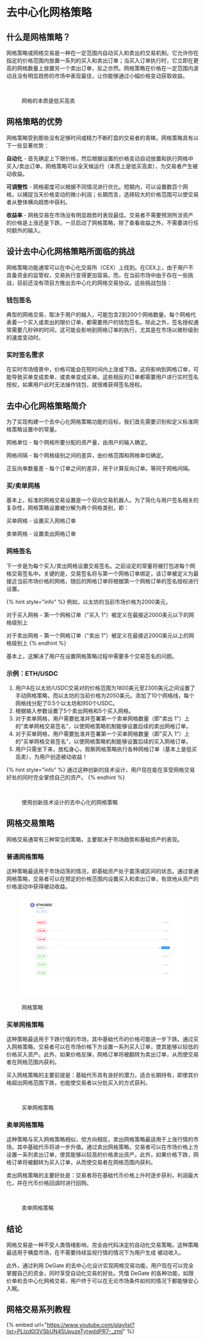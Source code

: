 # 去中心化网格策略

## 什么是网格策略？

网格策略或网格交易是一种在一定范围内自动买入和卖出的交易机制。它允许你在指定的价格范围内放置一系列的买入和卖出订单；当买入订单执行时，它立即在更高的网格数量上放置另一个卖出订单，反之亦然。网格策略在价格在一定范围内波动且没有明显趋势的市场中表现最佳，让你能够通过小幅价格变动获取收益。

<figure><img src="../.gitbook/assets/Grid-Trading-Long-CN-v1.gif" alt=""><figcaption><p>网格的本质是低买高卖</p></figcaption></figure>

## 网格策略的优势&#x20;

网格策略受到那些没有足够时间或精力不断盯盘的交易者的青睐。网格策略具有以下一些显著优势：

**自动化** - 首先确定上下限价格，然后根据设置的价格变动自动放置和执行网格中买入/卖出订单。网格策略可以全天候运行（本质上是低买高卖），为交易者产生被动收益。

**可调整性** - 网格密度可以根据不同情况进行优化。短期内，可以设置数百个网格，以捕捉当天价格变动的微小利润；长期而言，选择较大的价格范围可以使交易者从整体横向趋势中获利。

**收益率** - 网格交易在市场没有明显趋势时表现最佳。交易者不需要预测所涉资产的价格是上涨还是下跌，一旦启动了网格策略，除了查看收益之外，不需要进行任何额外的输入。

## 设计去中心化网格策略所面临的挑战

网格策略功能通常可以在中心化交易所（CEX）上找到。在CEX上，由于用户不具备资金的监管权，交易执行变得更加容易。而，在当前市场中由于存在一些挑战，目前还没有项目方推出去中心化的网格交易协议。这些挑战包括：

### 钱包签名

典型的网格交易，取决于用户的输入，可能包含2到200个网格数量。每个网格代表着一个买入或卖出的限价订单，都需要用户的钱包签名。除此之外，签名授权通常需要几秒钟的时间，这可能会影响到网格订单的执行，尤其是在市场以微秒级别的速度变动时。

### 实时签名需求

在实时市场情景中，价格可能会在短时间内上涨或下跌。这将影响到网格订单，可能导致买单变成卖单，或卖单变成买单。这些相反的订单都需要用户进行实时签名授权，如果用户此时无法操作钱包，就很难获得签名授权。

## 去中心化网格策略简介

为了实现构建一个去中心化网格策略功能的目标，我们首先需要识别和定义标准网格策略设置中的常量。

网格单位 - 每个网格所要分配的资产量，由用户的输入确定。&#x20;

网格间隔 - 每个网格级别之间的差异，由价格范围和网格单位确定。&#x20;

正反向单数量差 - 每个订单之间的差异，用于计算反向订单。等同于网格间隔。

### 买/卖单网格

基本上，标准的网格交易设置是一个双向交易机器人。为了简化与用户签名相关的复杂性，网格策略设置被分解为两个网格类别，即：

买单网格 - 设置买入网格订单&#x20;

卖单网格 - 设置卖出网格订单

### 网格签名

下一步是为每个买入/卖出网格设置交易签名。之前设定的常量将被打包进每个网格交易签名中。关键的是，交易签名将与第一个网格订单绑定，该订单被定义为最接近当前市场价格的网格，随后的网格订单将根据第一个网格订单的签名授权进行设置。&#x20;

{% hint style="info" %}
例如，以太坊的当前市场价格为2000美元，&#x20;

对于买入网格 - 第一个网格订单（"买入 1"）被定义在最接近2000美元以下的网格级别上

对于卖出网格 - 第一个网格订单（"卖出 1"）被定义在最接近2000美元以上的网格级别上
{% endhint %}

&#x20;基本上，这解决了用户在设置网格策略过程中需要多个交易签名的问题。

### 示例：ETH/USDC

1. 用户A在以太坊/USDC交易对的价格范围为1800美元至2300美元之间设置了手动网格策略，而以太坊的当前价格为2050美元。添加了10个网格线，每个网格线分配了0.5个以太坊和950个USDC。
2. 根据输入参数设置了5个卖出网格和5个买入网格。
3. 对于卖单网格，用户需要批准并签署第一个卖单网格数量（即"卖出 1"）上的"卖单网格交易签名"，以使网格策略机制能够设置后续的卖出网格订单。
4. 对于买单网格，用户需要批准并签署第一个买单网格数量（即"买入 1"）上的"买单网格交易签名"，以使网格策略机制能够设置后续的买入网格订单。
5. 用户只需坐下来，放松身心，观察网格策略执行各种网格订单（基本上是低买高卖），为用户创造被动收益！

{% hint style="info" %}
通过这种创新的技术设计，用户现在能在享受网格交易好处的同时完全掌控自己的资产。
{% endhint %}

<figure><img src="../.gitbook/assets/Spot-Grid-Trading-Bot-China-v4.gif" alt=""><figcaption><p>使用创新技术设计的去中心化的网格策略</p></figcaption></figure>

## 网格交易策略&#x20;

网格交易通常有三种常见的策略，主要取决于市场趋势和基础资产的表现。&#x20;

### 普通网格策略&#x20;

这种策略最适用于市场动荡的情况，即基础资产处于震荡或区间的状态。通过普通网格策略，交易者可以在预定的价格范围内设置买入和卖出订单，有效地从资产的价格波动中获得被动收益。

<figure><img src="../.gitbook/assets/Normal-Grid-CN-m.gif" alt=""><figcaption><p>网格策略</p></figcaption></figure>

### 买单网格策略&#x20;

这种策略最适用于下跌行情的市场，其中基础代币的价格可能进一步下跌。通过买入网格策略，交易者可以在市场价格下方设置一系列买入订单，使其能够以较低的价格买入资产。此外，如果价格反弹，网格订单将被翻转为卖出订单，从而使交易者在网格范围内获利。&#x20;

买入网格策略的主要前提是：基础代币具有良好的潜力，适合长期持有，即使其价格超出网格范围下跌，也能使交易者以分批买入的方式获利。

<figure><img src="../.gitbook/assets/Buy-Grid-CN-v1.gif" alt=""><figcaption><p>买单网格策略</p></figcaption></figure>

### 卖单网格策略&#x20;

这种策略与买入网格策略相似，但方向相反。卖出网格策略最适用于上涨行情的市场，其中基础代币将进一步升值。通过卖出网格策略，交易者可以在市场价格上方设置一系列卖出订单，使其能够以较高的价格卖出资产。此外，如果价格下跌，网格订单将被翻转为买入订单，从而使交易者在网格范围内获利。&#x20;

卖出网格策略的主要好处是：交易者将在基础代币价格上升时逐步获利，利润最大化，并在代币价格回调时进行回购。

<figure><img src="../.gitbook/assets/Sell-Grid-CH-v1.gif" alt=""><figcaption><p>卖单网格策略</p></figcaption></figure>

## 结论&#x20;

网格交易是一种不受人类情绪影响，完全由代码决定的自动化交易策略。这种策略最适用于横盘市场，在不需要持续监视行情的情况下为用户生成 被动收入。&#x20;

此外，通过利用 DeGate 的去中心化设计实现网格交易功能，用户现在可以完全掌握自己的资金，同时享受自动化交易的好处。凭借 DeGate 的各种功能，如限价单和去中心化网格交易，用户终于可以在无论市场条件如何的情况下都能够安心入眠。



## 网格交易系列教程



{% embed url="https://www.youtube.com/playlist?list=PLIzd0I3VSbUN45UpuzeTytwddPR7-_zmI" %}
